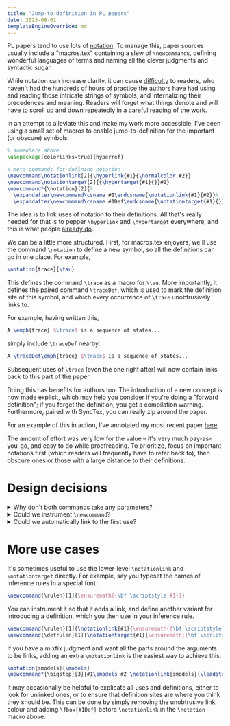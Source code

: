 ```yaml
---
title: "Jump-to-definition in PL papers"
date: 2023-08-01
templateEngineOverride: md
---
```


PL papers tend to use lots of [notation](https://www.jsoftware.com/papers/tot.htm).
To manage this, paper sources usually include a "macros.tex" containing a slew of `\newcommand`s, defining wonderful languages of terms and naming all the clever judgments and syntactic sugar.

While notation can increase clarity, it can cause [difficulty](https://blog.sigplan.org/2020/09/29/pl-notation-is-a-barrier-to-entry/) to readers, who
haven't had the hundreds of hours of practice the authors have had using and reading those intricate strings of symbols, and internalizing their precedences and meaning.
Readers will forget what things denote and will have to scroll up and down repeatedly in a careful reading of the work.

In an attempt to alleviate this and make my work more accessible, I've been using a small set of macros to enable jump-to-definition for the important (or obscure) symbols:


<!-- \usepackage[hidelinks]{hyperref} also works -->

```latex
% somewhere above
\usepackage[colorlinks=true]{hyperref}

% meta-commands for defining notation
\newcommand\notationlink[2]{\hyperlink{#1}{\normalcolor #2}}
\newcommand\notationtarget[2]{{\hypertarget{#1}{}}#2}
\newcommand*{\notation}[2]{%
  \expandafter\newcommand\csname #1\endcsname{\notationlink{#1}{#2}}%
  \expandafter\newcommand\csname #1Def\endcsname{\notationtarget{#1}{}}}
```

The idea is to link uses of notation to their definitions. All that's really needed for that is to pepper `\hyperlink` and `\hypertarget` everywhere, and this is what people [already do](https://damaru2.github.io/general/notations_with_links/).

We can be a little more structured. First, for macros.tex enjoyers, we'll use the command `\notation` to define a new symbol, so all the definitions can go in one place. For example,

```latex
\notation{trace}{\tau}
```

This defines the command `\trace` as a macro for `\tau`.
More importantly, it defines the paired command `\traceDef`, which is used to mark the definition site of this symbol, and which every occurrence of `\trace` unobtrusively links to.

For example, having written this,

```latex
A \emph{trace} $\trace$ is a sequence of states...
```

simply include `\traceDef` nearby:

```latex
A \traceDef\emph{trace} $\trace$ is a sequence of states...
```

Subsequent uses of `\trace` (even the one right after) will now contain links back to this part of the paper.

Doing this has benefits for authors too.
The introduction of a new concept is now made explicit, which may help you consider if you're doing a "forward definition";
if you forget the definition, you get a compilation warning.
Furthermore, paired with SyncTex, you can really zip around the paper.

For an example of this in action, I've annotated my most recent paper [here](https://arxiv.org/abs/2308.00988).

The amount of effort was very low for the value &ndash; it's very much pay-as-you-go, and easy to do while proofreading.
To prioritize, focus on important notations first (which readers will frequently have to refer back to), then obscure ones or those with a large distance to their definitions.

<!-- Of course, all this only helps if it goes on top of focused effort to simplify and standardize your notation. -->

<!-- Read on for a discussion of the [design](#design-decisions) and more advanced [use cases](#more-use-cases). -->

# Design decisions

<details><summary>Why don't both commands take any parameters?</summary>

For `\traceDef`, it's so it can be placed anywhere, alongside what is written. To repeat the example from before:

```latex
A \traceDef\emph{trace} $\trace$ is a sequence of states...
```

On the other hand, `\trace` taking no argument may seem like a deficiency: how should we replace a `\newcommand` with parameters?

```latex
\newcommand*{\bigstep}[3]{#1\leadsto_{#2}#3}
% what's the \notation equivalent?

% a use
We define the relation \bigstep{e}{\trace}{v} as follows...
```

The reason is that we seldom want the entire term to become a link: it's possible we want to introduce notation for subterms, like the metavariable `e`.

My suggested way forward is to define notation for some essential symbol in the term, then use it in the definition of the term macro.

```latex
\notation{bigstepto}{\leadsto}
\newcommand*{\bigstep}[3]{#1\bigstepto_{#2}#3}

We define the relation \bigsteptoDef\bigstep{e}{\trace}{v} as follows...
```

This way, which portion becomes a link is always well-defined, and there is no problem with nesting notations.
</details>

<details><summary>Could we instrument <code>\newcommand</code>?</summary>

I briefly entertained the idea of instrumenting <code>\newcommand</code> to automate defining notations.
However, <code>\newcommand</code> is used for all kinds of things, not just definitions.
We would also have to handle the case of a command having parameters (see previous point).
</details>

<details><summary>Could we automatically link to the first use?</summary>

An early version of this defined a command that redefined itself after the first time it was used, so subsequent uses would link back to the first one.
This seemed like a nice idea, based on the assumption that "forward definitions" should be avoided.

However, this can be fragile when used with figures, which may end up ordered before any given text on a page, and it is sometimes natural to defer a formal definition until after an intuitive use has been explained.

The current simpler design, relying on manual annotation of the definition site, seems more robust.
</details>

# More use cases

It's sometimes useful to use the lower-level `\notationlink` and `\notationtarget` directly.
For example, say you typeset the names of inference rules in a special font.

```latex
\newcommand{\rulen}[1]{\ensuremath{{\bf \scriptstyle #1}}}
```

You can instrument it so that it adds a link, and define another variant for introducing a definition, which you then use in your inference rule.

```latex
\newcommand{\rulen}[1]{\notationlink{#1}{\ensuremath{{\bf \scriptstyle #1}}}}
\newcommand{\defrulen}[1]{\notationtarget{#1}{\ensuremath{{\bf \scriptstyle #1}}}}
```

If you have a mixfix judgment and want all the parts around the arguments to be links, adding an extra `\notationlink` is the easiest way to achieve this.

```latex
\notation{smodels}{\models}
\newcommand*{\bigstep}[3]{#1\smodels #2 \notationlink{smodels}{\leadsto} #3}
```

It may occasionally be helpful to explicate all uses and definitions, either to look for unlinked ones, or to ensure that definition sites are where you think they should be.
This can be done by simply removing the unobtrusive link colour and adding `\fbox{#1Def}` before `\notationlink` in the `\notation` macro above.

<!--

[^2]: [This paper](https://arxiv.org/abs/2006.11639) is an example in the wild where the authors underline newly-introduced terms.

Anchoring the definition to a specific word could also be done. A common convention is to italicise words, so authors could define:

```latex
\newcommand*{\firstuse}[1]{%
  \traceDef\emph{}}
```

it seems better not to make that choice and leave it to authors to define in a derived macro.

, e.g. `\traceDef{\emph{trace}}`, isn't much of an improvement. Also, the way in which notation is introduced is highly varied[^1][^2], so further structure seems counterproductive.

[^1]: One could further codify this convention of italicising introduced terms:

    ```latex
    \newcommand*{\firstuse}[1]{%
      \expandafter{\csname #1Def\endcsname}\emph{#1} \ensuremath{\csname #1\endcsname}}
    ```
    
    though in practice it's not often that the command name, the typeset content, and the way in which the symbol is introduced all coincide.

Not everything is introduced in a formal definition. Stuff implicitly like in a grammar saying x is a var without any other notation than just writing the nonterminal

Going even further generating an index
this is the point at which it starts to become yak shaving, but why not

Statements. Takes this idea to its conclusion. Might be a bit too heavyweight for people. If you want something lighter this is it


https://ctan.math.washington.edu/tex-archive/macros/latex/contrib/stex/sty/statements/statements.pdf

https://tex.stackexchange.com/questions/271745/link-to-definition-for-each-command-in-mathmode

https://www.overleaf.com/learn/latex/Indices

https://tex.stackexchange.com/questions/150849/a-command-to-define-other-commands-with-arguments


latex blog post

- this
    ```\
    sd '\\newcommand\*\{\\([^}]*)\}\{(.*)\}' '\\newsdefinition{$1}{$2}' macros.tex
    sd '\\newcommand\*\{\\([^}]*)\}\{(.*)\}' '\\notation{$1}{$2}' macros.tex
    ```
- clean up lol.tex
- redefining cmds https://tex.stackexchange.com/questions/71092/automatic-species-names-in-latex-command-that-does-something-differently-the-s
- https://tex.stackexchange.com/questions/104023/what-is-a-token
- https://tex.stackexchange.com/questions/556915/why-do-i-have-to-put-braces-around-my-macro-for-subscripts-indices
- commits in paper repo
- write the post
- New command star
- https://www.overleaf.com/learn/latex/Glossaries


% \notation{trace}{\tau} 

% A \firstuse{trace}{trace} $\trace$ is a sequence of states...

% \newcommand*{\zz}[0]{res}

% In the interest of simplicity, no syntax is provided for instrumenting/wrapping \newcommand.
% The idea is to use this to define terminals, then use the terminals in other macros, so just one part of. It's also unlikely you want the entire syntax to be highlighted, e.g. if you define a judgement A,B,C |= phi ~> D,E,F, this would allow you to make only (say) the ~> a link. But then again you probably don't want the entire thing to be made into a link. if A is a metavariable it to be a link to where it is first introduced.

% TODO
% newcommand*


% https://tex.stackexchange.com/questions/445597/how-to-link-to-the-references-in-the-definition
% https://damaru2.github.io/general/notations_with_links/


% https://tex.stackexchange.com/questions/521254/how-to-use-csname-to-call-a-command-with-an-argument
% https://tex.stackexchange.com/questions/302308/defining-a-command-to-define-an-asterisk-command
% https://tex.stackexchange.com/questions/73271/how-to-redefine-or-patch-the-newcommand-command
% https://tex.stackexchange.com/questions/287657/learning-to-use-xparse

% an earlier version found the first use and marked it. but this is fragile because for example, a figure might appear above the definition
% firstuse -> definition?

% can use incrementlly. don't have to define first use. though a bit pointless without

-->